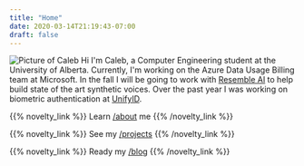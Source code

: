 ```yaml
---
title: "Home"
date: 2020-03-14T21:19:43-07:00
draft: false
---
```


<img
  src="/caleb_circle.jpg"
  alt="Picture of Caleb"
  class="mx-auto w-48 sm:w-64 mb-6"
/>
Hi I'm Caleb, a Computer Engineering student at the University of Alberta. Currently, I'm working on the Azure Data Usage Billing team at Microsoft. In the fall I will be going to work with [Resemble AI](https://resemble.ai) to help build state of the art synthetic voices. Over the past year I was working on biometric authentication at [UnifyID](https://unify.id).

{{% novelty_link %}}
Learn [/about](/about) me
{{% /novelty_link %}}

{{% novelty_link %}}
See my [/projects](/projects)
{{% /novelty_link %}}

{{% novelty_link %}}
Ready my [/blog](/blog)
{{% /novelty_link %}}
